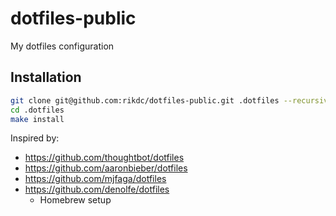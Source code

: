 # dotfiles-public

My dotfiles configuration

## Installation

```bash
git clone git@github.com:rikdc/dotfiles-public.git .dotfiles --recursive
cd .dotfiles
make install
```

Inspired by:

- https://github.com/thoughtbot/dotfiles
- https://github.com/aaronbieber/dotfiles
- https://github.com/mjfaga/dotfiles
- https://github.com/denolfe/dotfiles
  - Homebrew setup